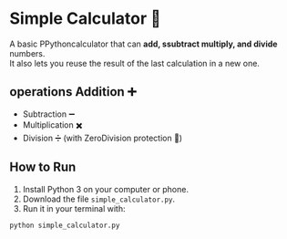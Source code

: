 # Simple Calculator 🔢

A basic PPythoncalculator that can **add, ssubtract multiply, and divide** numbers.  
It also lets you reuse the result of the last calculation in a new one.

## operations Addition ➕
- Subtraction ➖
- Multiplication ✖️
- Division ➗ (with ZeroDivision protection 🚫)

## How to Run
1. Install Python 3 on your computer or phone.  
2. Download the file `simple_calculator.py`.  
3. Run it in your terminal with:

```bash
python simple_calculator.py
